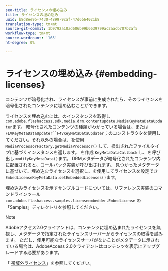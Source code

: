 ```yaml
---
seo-title: ライセンスの埋め込み
title: ライセンスの埋め込み
uuid: b8d8ee9b-7430-4899-9caf-47d6b64021b8
translation-type: tm+mt
source-git-commit: 1b9792a10ad606b99b6639799ac2aacb707b2af5
workflow-type: tm+mt
source-wordcount: '165'
ht-degree: 0%

---
```



# ライセンスの埋め込み {#embedding-licenses}

コンテンツが暗号化され、ライセンスが事前に生成されたら、そのライセンスを暗号化されたコンテンツに埋め込むことができます。

ライセンスを埋め込むには、のインスタンスを取得し `com.adobe.flashaccess.sdk.media.drm.contentupdate.MediaKeyMetaDataUpdater`ます。 暗号化されたコンテンツの種類がわかっている場合は、または `FLVKeyMetaDataUpdater``F4VKeyMetaDataUpdater`；のコンストラクタを使用してください。それ以外の場合は、を使用 `MediaProcessorFactory.getMediaProcessor()` して、検出されたファイルタイプに基づくインスタンスを返します。 を作成 `KeyMetaDataCallback` し、を呼び出し `modifyKeyMetaData()`ます。 DRMメタデータが暗号化されたコンテンツ内に配置されると、コールバック実装が呼び出されます。 見つかったメタデータに基づいて、埋め込むライセンスを選択し、を使用してライセンスを設定でき `EmbedLicenseKeyMetaData.setEmbeddedLicenses()`ます。

埋め込みライセンスを示すサンプルコードについては、リファレンス実装のコマンドラインツール `com.adobe.flashaccess.samples.licenseembedder.EmbedLicense` の「Samples」ディレクトリを参照してください。

>[!NOTE]
>
>Adobeアクセス2.0クライアントは、コンテンツに埋め込まれたライセンスを無視し、メタデータで指定されたライセンスサーバーからライセンスの取得を試みます。 ただし、使用可能なライセンスサーバがないことがメタデータに示されている場合は、AdobeAccess 2.0クライアントはコンテンツを表示にアップグレードする必要があります。

「 [帯域外ライセンス](../../aaxs-protecting-content/content-introduction/packaging-options/content-out-of-band-licenses.md)」を参照してください。
